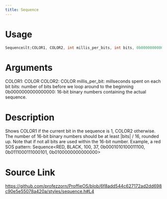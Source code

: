 ```yaml
---
title: Sequence
---
```


# Usage
```cpp
Sequence&lt;COLOR1, COLOR2, int millis_per_bits, int bits, 0b0000000000000000, ....&gt;
```

# Arguments
COLOR1: COLOR
COLOR2: COLOR
millis_per_bit: millseconds spent on each bit
bits: number of bits before we loop around to the beginning
0b0000000000000000: 16-bit binary numbers containing the actual sequence.

# Description

Shows COLOR1 if the current bit in the sequence is 1, COLOR2 otherwise.
The number of 16-bit binary numbers should be at least |bits| / 16, rounded up.
Note that if not all bits are used within the 16-bit number.
Example, a red SOS pattern:
Sequence<RED, BLACK, 100, 37, 0b0001010100011100, 0b0111000111000101, 0b0100000000000000>

# Source Link
https://github.com/profezzorn/ProffieOS/blob/6f8add544c627172ad2dd698c90e5e55078a420a/styles/sequence.h#L4
